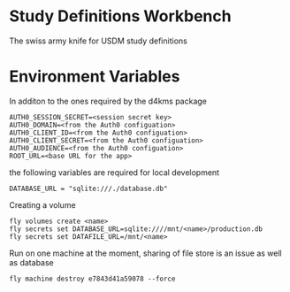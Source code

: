 # Study Definitions Workbench

The swiss army knife for USDM study definitions

# Environment Variables

In additon to the ones required by the d4kms package 

```
AUTH0_SESSION_SECRET=<session secret key>
AUTH0_DOMAIN=<from the Auth0 configuation>
AUTH0_CLIENT_ID=<from the Auth0 configuation>
AUTH0_CLIENT_SECRET=<from the Auth0 configuation>
AUTH0_AUDIENCE=<from the Auth0 configuation>
ROOT_URL=<base URL for the app>
```

the following variables are required for local development

```DATABASE_URL = "sqlite:///./database.db"```

Creating a volume

```
fly volumes create <name>
fly secrets set DATABASE_URL=sqlite:////mnt/<name>/production.db
fly secrets set DATAFILE_URL=/mnt/<name> 
```

Run on one machine at the moment, sharing of file store is an issue as well as database

```
fly machine destroy e7843d41a59078 --force
```